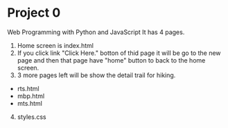 # Project 0

Web Programming with Python and JavaScript
It has 4 pages. 
1. Home screen is index.html
2. If you click link "Click Here." botton of thid page it will be go to the new page and then that page have "home" button to back to the home screen.
3. 3 more pages left will be show the detail trail for hiking.
  - rts.html
  - mbp.html
  - mts.html
4. styles.css 
